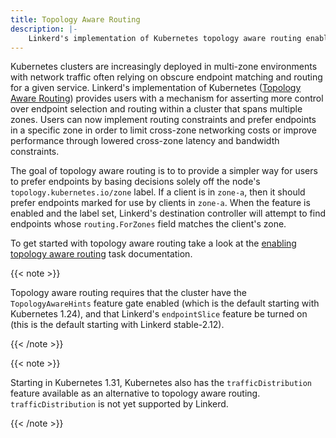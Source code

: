 ```yaml
---
title: Topology Aware Routing
description: |-
    Linkerd's implementation of Kubernetes topology aware routing enables endpoint consumption based on a node's zone label.
---
```


Kubernetes clusters are increasingly deployed in multi-zone environments with
network traffic often relying on obscure endpoint matching and routing for a
given service. Linkerd's implementation of Kubernetes ([Topology Aware
Routing][topology aware routing]) provides users with a mechanism for
asserting more control over endpoint selection and routing within a cluster
that spans multiple zones. Users can now implement routing constraints and
prefer endpoints in a specific zone in order to limit cross-zone networking
costs or improve performance through lowered cross-zone latency and bandwidth
constraints.

The goal of topology aware routing is to to provide a simpler way for users to
prefer endpoints by basing decisions solely off the node's
`topology.kubernetes.io/zone` label. If a client is in `zone-a`, then it
should prefer endpoints marked for use by clients in `zone-a`. When the
feature is enabled and the label set, Linkerd's destination controller will
attempt to find endpoints whose `routing.ForZones` field matches the client's
zone.

To get started with topology aware routing take a look at the [enabling
topology aware routing](../../tasks/enabling-topology-aware-routing/) task
documentation.

[topology aware routing]:
    https://kubernetes.io/docs/concepts/services-networking/topology-aware-routing/

{{< note >}}

Topology aware routing requires that the cluster have the `TopologyAwareHints`
feature gate enabled (which is the default starting with Kubernetes 1.24), and
that Linkerd's `endpointSlice` feature be turned on (this is the default
starting with Linkerd stable-2.12).

{{< /note >}}

{{< note >}}

Starting in Kubernetes 1.31, Kubernetes also has the `trafficDistribution`
feature available as an alternative to topology aware routing.
`trafficDistribution` is not yet supported by Linkerd.

{{< /note >}}
